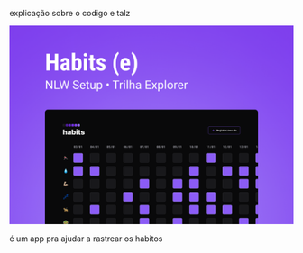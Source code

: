 explicação sobre o codigo e talz 


<p align="center">
    <img alt= "projeto habits" src=".github/preview.jpg"
    widht="100%">

é um app pra ajudar a rastrear os habitos